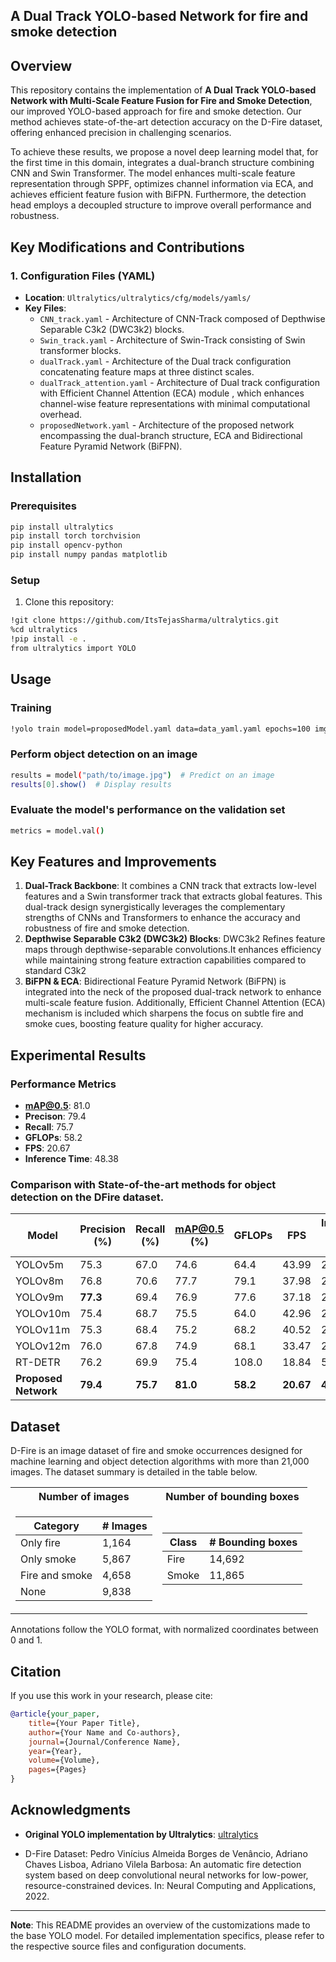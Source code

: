 ## A Dual Track YOLO-based Network for fire and smoke detection

## Overview

This repository contains the implementation of **A Dual Track YOLO-based Network with Multi-Scale Feature Fusion for Fire and Smoke Detection**, our improved YOLO-based approach for fire and smoke detection. Our method achieves state-of-the-art detection accuracy on the D-Fire dataset, offering enhanced precision in challenging scenarios.

To achieve these results, we propose a novel deep learning model that, for the first time in this domain, integrates a dual-branch structure combining CNN and Swin Transformer. The model enhances multi-scale feature representation through SPPF, optimizes channel information via ECA, and achieves efficient feature fusion with BiFPN. Furthermore, the detection head employs a decoupled structure to improve overall performance and robustness.

## Key Modifications and Contributions

### 1. Configuration Files (YAML)
- **Location**: `Ultralytics/ultralytics/cfg/models/yamls/` 
- **Key Files**:
  - `CNN_track.yaml` - Architecture of CNN-Track composed of Depthwise Separable C3k2 (DWC3k2) blocks.
  - `Swin_track.yaml` - Architecture of Swin-Track consisting of Swin transformer blocks. 
  - `dualTrack.yaml` - Architecture of the Dual track configuration concatenating feature maps at three distinct scales.
  - `dualTrack_attention.yaml` - Architecture of Dual track configuration with Efficient Channel Attention (ECA) module , which enhances channel-wise feature representations with minimal computational overhead.
  - `proposedNetwork.yaml` - Architecture of the proposed network encompassing the dual-branch structure, ECA and Bidirectional Feature Pyramid Network (BiFPN).
    
## Installation

### Prerequisites
```bash
pip install ultralytics
pip install torch torchvision
pip install opencv-python
pip install numpy pandas matplotlib
```

### Setup
1. Clone this repository:
```bash
!git clone https://github.com/ItsTejasSharma/ultralytics.git
%cd ultralytics
!pip install -e .
from ultralytics import YOLO
```

## Usage

### Training
```bash
!yolo train model=proposedModel.yaml data=data_yaml.yaml epochs=100 imgsz=640 device="cpu"
```

### Perform object detection on an image
```bash
results = model("path/to/image.jpg")  # Predict on an image
results[0].show()  # Display results
```

### Evaluate the model's performance on the validation set
```bash
metrics = model.val()
```

## Key Features and Improvements

1. **Dual-Track Backbone**: It combines a CNN track that extracts low-level features and a Swin transformer track that extracts global features. This dual-track design synergistically leverages the complementary strengths of CNNs and Transformers to enhance the accuracy and robustness of fire and smoke detection.
2. **Depthwise Separable C3k2 (DWC3k2) Blocks**: DWC3k2 Refines feature maps through depthwise-separable convolutions.It enhances efficiency while maintaining strong feature extraction capabilities compared to standard C3k2
3. **BiFPN & ECA**: Bidirectional Feature Pyramid Network (BiFPN) is integrated into the neck of the proposed dual-track network to enhance multi-scale feature fusion. Additionally, Efficient Channel Attention (ECA) mechanism is included which sharpens the focus on subtle fire and smoke cues, boosting feature quality for higher accuracy.

## Experimental Results

### Performance Metrics
- **mAP@0.5**: 81.0
- **Precison**: 79.4
- **Recall**: 75.7
- **GFLOPs**: 58.2
- **FPS**: 20.67
- **Inference Time**: 48.38

### Comparison with State-of-the-art methods for object detection on the DFire dataset.
| Model    | Precision (%) | Recall (%) | mAP@0.5 (%) | GFLOPs | FPS   | Inference Time (ms) |
|----------|---------------|------------|-------------|--------|-------|---------------------|
| YOLOv5m  | 75.3          | 67.0       | 74.6        | 64.4   | 43.99| 22.73           |
| YOLOv8m  | 76.8          | 70.6  | 77.7    | 79.1   | 37.98 | 26.32               |
| YOLOv9m  | **77.3**      | 69.4       | 76.9        | 77.6   | 37.18 | 26.89               |
| YOLOv10m | 75.4          | 68.7       | 75.5        | 64.0 | 42.96 | 23.27               |
| YOLOv11m | 75.3          | 68.4       | 75.2        | 68.2   | 40.52 | 24.68               |
| YOLOv12m | 76.0          | 67.8       | 74.9        | 68.1   | 33.47 | 29.87               |
| RT-DETR  | 76.2          | 69.9       | 75.4        | 108.0 | 18.84 | 53.07               |
| **Proposed Network**  | **79.4**          | **75.7**       | **81.0**        | **58.2** | **20.67** | **48.38**               |


## Dataset

D-Fire is an image dataset of fire and smoke occurrences designed for machine learning and object detection algorithms with more than 21,000 images. The dataset summary is detailed in the table below.

<div align="center">
<table>
  <tr>
    <th>Number of images</th>
    <th>Number of bounding boxes</th>
  </tr>
 
  <tr><td>

  | Category | # Images |
  | ------------- | ------------- |
  | Only fire  | 1,164  |
  | Only smoke  | 5,867  |
  | Fire and smoke  | 4,658  |
  | None  | 9,838  |

  </td><td>

  | Class | # Bounding boxes |
  | ------------- | ------------- |
  | Fire  | 14,692 |
  | Smoke  | 11,865 |

  </td></tr> 
</table>
</div>

Annotations follow the YOLO format, with normalized coordinates between 0 and 1.

## Citation

If you use this work in your research, please cite:

```bibtex
@article{your_paper,
    title={Your Paper Title},
    author={Your Name and Co-authors},
    journal={Journal/Conference Name},
    year={Year},
    volume={Volume},
    pages={Pages}
}
```

## Acknowledgments

-  **Original YOLO implementation by Ultralytics**: [ultralytics](https://github.com/ultralytics/ultralytics)

- D-Fire Dataset:
  Pedro Vinícius Almeida Borges de Venâncio, Adriano Chaves Lisboa, Adriano Vilela Barbosa: An automatic fire detection system based on deep convolutional neural networks for low-power, resource-constrained    devices. In: Neural Computing and Applications, 2022.



---

**Note**: This README provides an overview of the customizations made to the base YOLO model. For detailed implementation specifics, please refer to the respective source files and configuration documents.

